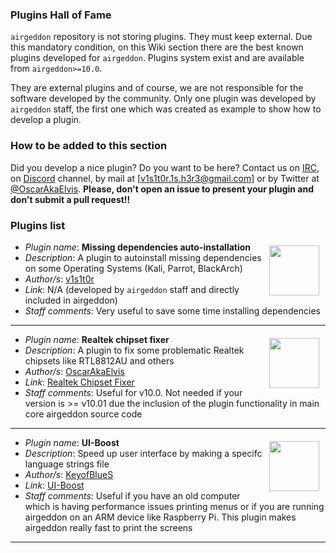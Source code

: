 ### Plugins Hall of Fame

`airgeddon` repository is not storing plugins. They must keep external. Due this mandatory condition, on this Wiki section there are the best known plugins developed for `airgeddon`. Plugins system exist and are available from `airgeddon>=10.0`.

They are external plugins and of course, we are not responsible for the software developed by the community. Only one plugin was developed by `airgeddon` staff, the first one which was created as example to show how to develop a plugin.

### How to be added to this section

Did you develop a nice plugin? Do you want to be here? Contact us on [IRC], on [Discord] channel, by mail at [v1s1t0r.1s.h3r3@gmail.com] or by Twitter at [@OscarAkaElvis]. **Please, don't open an issue to present your plugin and don't submit a pull request!!**

### Plugins list
<img src="https://avatars2.githubusercontent.com/u/17899365?s=400&u=5ac100b245b38d50f84efccef2a972722e1da04a&v=4" width="80" height="80" align="right" hspace="10" vspace="6"/>

 - _Plugin name_: **Missing dependencies auto-installation**
 - _Description_: A plugin to autoinstall missing dependencies on some Operating Systems (Kali, Parrot, BlackArch)
 - _Author/s_: [v1s1t0r]
 - _Link_: N/A (developed by `airgeddon` staff and directly included in airgeddon)
 - _Staff comments_: Very useful to save some time installing dependencies
____
<img src="https://avatars1.githubusercontent.com/u/5803348?s=460&u=d8ebe54df1b836b7892d14436ad89e48759ace51&v=4" width="80" height="80" align="right" hspace="10" vspace="6"/>

 - _Plugin name_: **Realtek chipset fixer**
 - _Description_: A plugin to fix some problematic Realtek chipsets like RTL8812AU and others
 - _Author/s_: [OscarAkaElvis]
 - _Link_: [Realtek Chipset Fixer](https://github.com/OscarAkaElvis/airgeddon_realtek_chipset_fixer)
 - _Staff comments_: Useful for v10.0. Not needed if your version is >= v10.01 due the inclusion of the plugin functionality in main core airgeddon source code
____
<img src="https://avatars0.githubusercontent.com/u/45725677?s=460&u=58e6515ddd2e224da7d5614ff2f3db2dd316214f&v=4" width="80" height="80" align="right" hspace="10" vspace="6"/>

 - _Plugin name_: **UI-Boost**
 - _Description_: Speed up user interface by making a specifc language strings file
 - _Author/s_: [KeyofBlueS]
 - _Link_: [UI-Boost](https://github.com/KeyofBlueS/airgeddon-plugins/blob/master/ui_boost.sh)
 - _Staff comments_: Useful if you have an old computer which is having performance issues printing menus or if you are running airgeddon on an ARM device like Raspberry Pi. This plugin makes airgeddon really fast to print the screens
____

[v1s1t0r]: https://github.com/v1s1t0r1sh3r3
[OscarAkaElvis]: https://github.com/OscarAkaElvis
[KeyofBlueS]: https://github.com/KeyofBlueS
[Discord]: https://discord.gg/sQ9dgt9
[IRC]: https://webchat.freenode.net/
[@OscarAkaElvis]: https://twitter.com/OscarAkaElvis